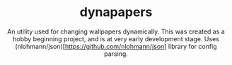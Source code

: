 <div align="center">

# dynapapers

An utility used for changing wallpapers dynamically. This was created as a hobby beginning project, and is at very early development stage. Uses (nlohmann/json)[https://github.com/nlohmann/json] library for config parsing.


</div>
